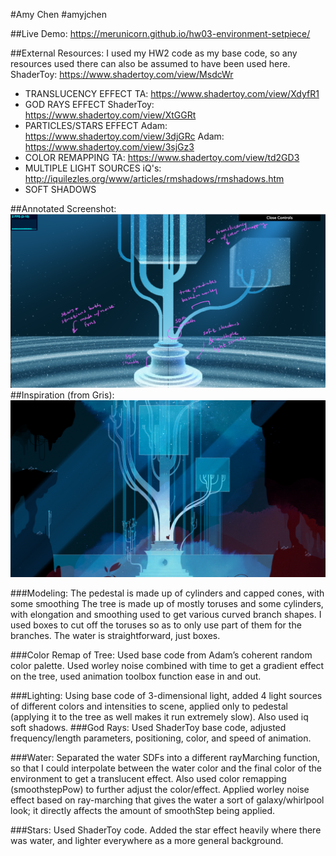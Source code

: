 #Amy Chen
#amyjchen

##Live Demo: https://merunicorn.github.io/hw03-environment-setpiece/

##External Resources:
I used my HW2 code as my base code, so any resources used there can also be assumed to have been used here.
ShaderToy: https://www.shadertoy.com/view/MsdcWr
- TRANSLUCENCY EFFECT
TA: https://www.shadertoy.com/view/XdyfR1
- GOD RAYS EFFECT
ShaderToy: https://www.shadertoy.com/view/XtGGRt
- PARTICLES/STARS EFFECT
Adam: https://www.shadertoy.com/view/3djGRc
Adam: https://www.shadertoy.com/view/3sjGz3
- COLOR REMAPPING
TA: https://www.shadertoy.com/view/td2GD3
- MULTIPLE LIGHT SOURCES
iQ's: http://iquilezles.org/www/articles/rmshadows/rmshadows.htm
- SOFT SHADOWS

##Annotated Screenshot:
![](annotated.png)
##Inspiration (from Gris):
![](gris_inspiration.png)

###Modeling:
The pedestal is made up of cylinders and capped cones, with some smoothing
The tree is made up of mostly toruses and some cylinders, with elongation and smoothing used to get various curved branch shapes. I used boxes to cut off the toruses so as to only use part of them for the branches.
The water is straightforward, just boxes.

###Color Remap of Tree:
Used base code from Adam’s coherent random color palette. Used worley noise combined with time to get a gradient effect on the tree, used animation toolbox function ease in and out.

###Lighting:
Using base code of 3-dimensional light, added 4 light sources of different colors and intensities to scene, applied only to pedestal (applying it to the tree as well makes it run extremely slow). Also used iq soft shadows.
###God Rays:
Used ShaderToy base code, adjusted frequency/length parameters, positioning, color, and speed of animation.

###Water:
Separated the water SDFs into a different rayMarching function, so that I could interpolate between the water color and the final color of the environment to get a translucent effect. Also used color remapping (smoothstepPow) to further adjust the color/effect.
Applied worley noise effect based on ray-marching that gives the water a sort of galaxy/whirlpool look; it directly affects the amount of smoothStep being applied.

###Stars:
Used ShaderToy code. Added the star effect heavily where there was water, and lighter everywhere as a more general background.
